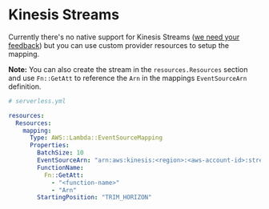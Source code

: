 <!--
title: Serverless Framework - AWS Lambda Events - Kinesis & DynamoDB Streams
menuText: Kinesis & DynamoDB Streams
menuOrder: 2
description:
layout: Doc
-->

# Kinesis Streams

Currently there's no native support for Kinesis Streams ([we need your feedback](https://github.com/serverless/serverless/issues/1608))
but you can use custom provider resources to setup the mapping.

**Note:** You can also create the stream in the `resources.Resources` section and use `Fn::GetAtt` to reference the `Arn`
in the mappings `EventSourceArn` definition.

```yml
# serverless.yml

resources:
  Resources:
    mapping:
      Type: AWS::Lambda::EventSourceMapping
      Properties:
        BatchSize: 10
        EventSourceArn: "arn:aws:kinesis:<region>:<aws-account-id>:stream/<stream-name>"
        FunctionName:
          Fn::GetAtt:
            - "<function-name>"
            - "Arn"
        StartingPosition: "TRIM_HORIZON"
```
